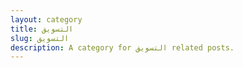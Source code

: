 ```yaml
---
layout: category
title: التسويق
slug: التسويق
description: A category for التسويق related posts.
---
```

